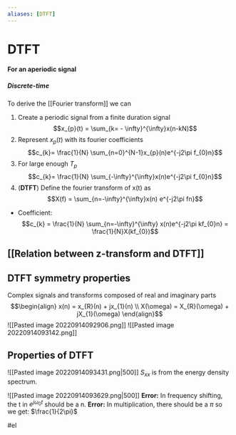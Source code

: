 ```yaml
---
aliases: [DTFT]
---
```

# DTFT 

#### For an aperiodic signal
##### Discrete-time
To derive the [[Fourier transform]] we can
1) Create a periodic signal from a finite duration signal $$x_{p}(t) = \sum_{k= - \infty}^{\infty}x(n-kN)$$
2) Represent $x_{p}(t)$ with its fourier coefficients $$c_{k}= \frac{1}{N} \sum_{n=0}^{N-1}x_{p}(n)e^{-j2\pi f_{0}n}$$
3) For large enough $T_{p}$ $$c_{k}= \frac{1}{N} \sum_{-\infty}^{\infty}x(n)e^{-j2\pi f_{0}n}$$
4) (**DTFT**) Define the fourier transform of x(t) as $$X(f) = \sum_{n=-\infty}^{\infty}x(n) e^{-j2\pi fn}$$
- Coefficient: $$c_{k} = \frac{1}{N} \sum_{n=-\infty}^{\infty} x(n)e^{-j2\pi kf_{0}n} = \frac{1}{N}X(kf_{0})$$

## [[Relation between z-transform and DTFT]]

## DTFT symmetry properties
Complex signals and transforms composed of real and imaginary parts
$$\begin{align} x(n) = x_{R}(n) + jx_{1}(n) \\ X(\omega) = X_{R}(\omega) + jX_{1}(\omega) \end{align}$$
![[Pasted image 20220914092906.png]] 
![[Pasted image 20220914093142.png]]

## Properties of DTFT
![[Pasted image 20220914093431.png|500]]
$S_{xx}$ is from the energy density spectrum. 

![[Pasted image 20220914093629.png|500]]
**Error:** In frequency shifting, the t in $e^{j \omega_{0} t}$ should be a n.
**Error:** In multiplication, there should be a $\pi$ so we get: $\frac{1}{2\pi}$ 


#el 
